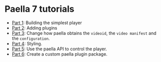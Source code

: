 # Paella 7 tutorials

- [Part 1](doc/tutorial-part-1.md): Building the simplest player 
- [Part 2](doc/tutorial-part-2.md): Adding plugins
- [Part 3](doc/tutorial-part-3.md): Change how paella obtains the `videoid`, the `video manifest` and the `configuration`.
- [Part 4](doc/tutorial-part-4.md): Styling.
- [Part 5](doc/tutorial-part-5.md): Use the paella API to control the player.
- [Part 6](doc/tutorial-part-6.md): Create a custom paella plugin package.